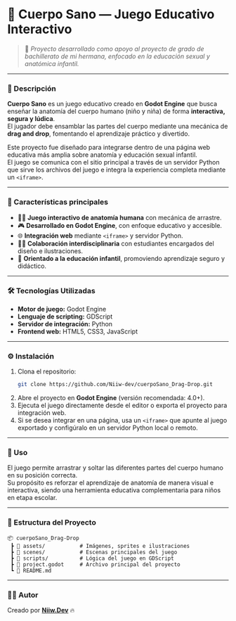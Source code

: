 # 🧠 Cuerpo Sano — Juego Educativo Interactivo

> 💬 *Proyecto desarrollado como apoyo al proyecto de grado de bachillerato de mi hermana, enfocado en la educación sexual y anatómica infantil.*

---

### 🧠 Descripción
**Cuerpo Sano** es un juego educativo creado en **Godot Engine** que busca enseñar la anatomía del cuerpo humano (niño y niña) de forma **interactiva, segura y lúdica**.  
El jugador debe ensamblar las partes del cuerpo mediante una mecánica de **drag and drop**, fomentando el aprendizaje práctico y divertido.

Este proyecto fue diseñado para integrarse dentro de una página web educativa más amplia sobre anatomía y educación sexual infantil.  
El juego se comunica con el sitio principal a través de un servidor Python que sirve los archivos del juego e integra la experiencia completa mediante un `<iframe>`.

---

### 🧩 Características principales
- 🧍‍♂️ **Juego interactivo de anatomía humana** con mecánica de arrastre.  
- 🎮 **Desarrollado en Godot Engine**, con enfoque educativo y accesible.  
- 🌐 **Integración web** mediante `<iframe>` y servidor Python.  
- 👩‍🎨 **Colaboración interdisciplinaria** con estudiantes encargados del diseño e ilustraciones.  
- 🧒 **Orientado a la educación infantil**, promoviendo aprendizaje seguro y didáctico.

---

### 🛠️ Tecnologías Utilizadas
- **Motor de juego:** Godot Engine  
- **Lenguaje de scripting:** GDScript  
- **Servidor de integración:** Python  
- **Frontend web:** HTML5, CSS3, JavaScript  

---

### ⚙️ Instalación

1. Clona el repositorio:
   ```bash
   git clone https://github.com/Niiw-dev/cuerpoSano_Drag-Drop.git
   ```
2. Abre el proyecto en **Godot Engine** (versión recomendada: 4.0+).  
3. Ejecuta el juego directamente desde el editor o exporta el proyecto para integración web.  
4. Si se desea integrar en una página, usa un `<iframe>` que apunte al juego exportado y configúralo en un servidor Python local o remoto.  

---

### 🚀 Uso
El juego permite arrastrar y soltar las diferentes partes del cuerpo humano en su posición correcta.  
Su propósito es reforzar el aprendizaje de anatomía de manera visual e interactiva, siendo una herramienta educativa complementaria para niños en etapa escolar.

---

### 🧩 Estructura del Proyecto
```plaintext
📦 cuerpoSano_Drag-Drop
 ┣ 📂 assets/           # Imágenes, sprites e ilustraciones
 ┣ 📂 scenes/           # Escenas principales del juego
 ┣ 📂 scripts/          # Lógica del juego en GDScript
 ┣ 📜 project.godot     # Archivo principal del proyecto
 ┗ 📜 README.md
```
---

### 👨‍💻 Autor
Creado por **[Niiw.Dev](https://github.com/Niiw-dev)** 🔥
